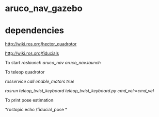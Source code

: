 # aruco_nav_gazebo


# dependencies
http://wiki.ros.org/hector_quadrotor

http://wiki.ros.org/fiducials

To start 
*roslaunch aruco_nav aruco_nav.launch*


To teleop quadrotor

*rosservice call enable_motors true*

*rosrun teleop_twist_keyboard teleop_twist_keyboard.py cmd_vel:=cmd_vel*


To print pose estimation 

*rostopic echo /fiducial_pose *
